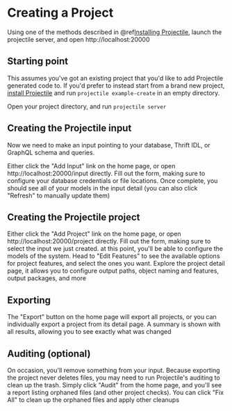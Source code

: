 # Creating a Project

Using one of the methods described in @ref[Installing Projectile](installing.md), launch the projectile server, and open http://localhost:20000

## Starting point

This assumes you've got an existing project that you'd like to add Projectile generated code to.
If you'd prefer to instead start from a brand new project, [install Projectile](asdf) and run `projectile example-create` in an empty directory.

Open your project directory, and run `projectile server` 


## Creating the Projectile input

Now we need to make an input pointing to your database, Thrift IDL, or GraphQL schema and queries.

Either click the "Add Input" link on the home page, or open http://localhost:20000/input directly. 
Fill out the form, making sure to configure your database credentials or file locations.
Once complete, you should see all of your models in the input detail (you can also click "Refresh" to manually update them)


## Creating the Projectile project

Either click the "Add Project" link on the home page, or open http://localhost:20000/project directly. 
Fill out the form, making sure to select the input we just created.
at this point, you'll be able to configure the models of the system. 
Head to "Edit Features" to see the available options for project features, and select the ones you want.
Explore the project detail page, it allows you to configure output paths, object naming and features, output packages, and more


## Exporting

The "Export" button on the home page will export all projects, or you can individually export a project from its detail page.
A summary is shown with all results, allowing you to see exactly what was changed


## Auditing (optional)

On occasion, you'll remove something from your input. 
Because exporting the project never deletes files, you may need to run Projectile's auditing to clean up the trash.
Simply click "Audit" from the home page, and you'll see a report listing orphaned files (and other project checks).
You can click "Fix All" to clean up the orphaned files and apply other cleanups
